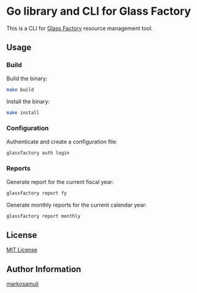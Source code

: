 # Go library and CLI for Glass Factory

This is a CLI for [Glass Factory] resource management tool.

[Glass Factory]: https://glassfactory.io/
[github.com/markosamuli/glassfactory]: https://github.com/markosamuli/glassfactory

## Usage

### Build

Build the binary:

```bash
make build
```

Install the binary:

```bash
make install
```

### Configuration

Authenticate and create a configuration file:

```bash
glassfactory auth login
```

### Reports

Generate report for the current fiscal year:

```bash
glassfactory report fy
```

Generate monthly reports for the current calendar year:

```bash
glassfactory report monthly
```

## License

[MIT License](LICENSE)

## Author Information

[markosamuli](https://github.com/markosamuli)
